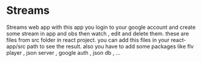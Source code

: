 # Streams
Streams web app
with this app you login to your google account and create some stream in app and obs then watch , edit and delete them.
these are files from src folder in react project. you can add this files in your react-app/src path to see the result.
also you have to add some packages like  flv player , json server , google auth , json db , ...
